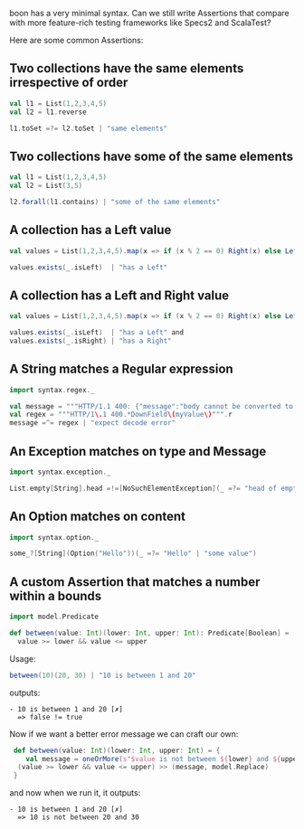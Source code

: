 boon has a very minimal syntax. Can we still write Assertions that compare with more feature-rich testing frameworks like Specs2 and ScalaTest?

Here are some common Assertions:

## Two collections have the same elements irrespective of order

```scala
val l1 = List(1,2,3,4,5)
val l2 = l1.reverse

l1.toSet =?= l2.toSet | "same elements"
```

## Two collections have some of the same elements

```scala
val l1 = List(1,2,3,4,5)
val l2 = List(3,5)

l2.forall(l1.contains) | "some of the same elements"
```

## A collection has a Left value

```scala
val values = List(1,2,3,4,5).map(x => if (x % 2 == 0) Right(x) else Left(x))

values.exists(_.isLeft)  | "has a Left"
```

## A collection has a Left and Right value

```scala
val values = List(1,2,3,4,5).map(x => if (x % 2 == 0) Right(x) else Left(x))

values.exists(_.isLeft)  | "has a Left" and
values.exists(_.isRight) | "has a Right"
```

## A String matches a Regular expression

```scala
import syntax.regex._

val message = """HTTP/1.1 400: {"message":"body cannot be converted to Test: CNil: El(DownField(myValue)"}"""
val regex = """HTTP/1\.1 400.*DownField\(myValue\)""".r
message =^= regex | "expect decode error"
```

## An Exception matches on type and Message

```scala
import syntax.exception._

List.empty[String].head =!=[NoSuchElementException](_ =?= "head of empty list" | "head on empty List")
```

## An Option matches on content

```scala
import syntax.option._

some_?[String](Option("Hello"))(_ =?= "Hello" | "some value")
```

## A custom Assertion that matches a number within a bounds



```scala
import model.Predicate

def between(value: Int)(lower: Int, upper: Int): Predicate[Boolean] =
  value >= lower && value <= upper
```

Usage:

```scala
between(10)(20, 30) | "10 is between 1 and 20"
```

outputs:

```
- 10 is between 1 and 20 [✗]
  => false != true
```

Now if we want a better error message we can craft our own:

```scala
 def between(value: Int)(lower: Int, upper: Int) = {
    val message = oneOrMore(s"$value is not between ${lower} and ${upper}")
  (value >= lower && value <= upper) >> (message, model.Replace)
 }
```

and now when we run it, it outputs:

```
- 10 is between 1 and 20 [✗]
  => 10 is not between 20 and 30
```